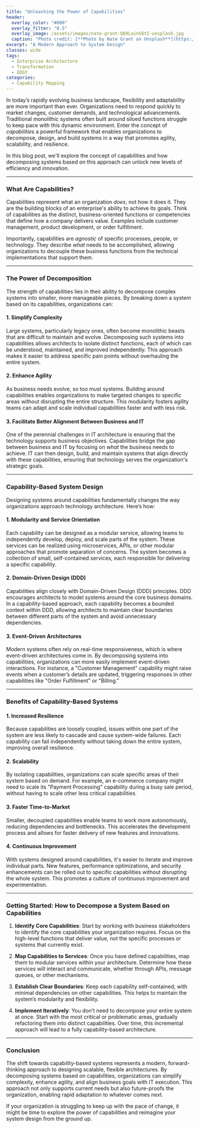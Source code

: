 ```yaml
---
title: "Unleashing the Power of Capabilities"
header:
  overlay_color: "#000"
  overlay_filter: "0.5"
  overlay_image: /assets/images/nate-grant-QQ9LainS6tI-unsplash.jpg
  caption: "Photo credit: [**Photo by Nate Grant on Unsplash**](https://unsplash.com)"
excerpt: "A Modern Approach to System Design"
classes: wide
tags:
  - Enterprise Architecture
  - Transformation
  - EDGY
categories:
  - Capability Mapping
---
```


In today’s rapidly evolving business landscape, flexibility and adaptability are more important than ever. Organizations need to respond quickly to market changes, customer demands, and technological advancements. Traditional monolithic systems often built around siloed functions struggle to keep pace with this dynamic environment. Enter the concept of *capabilities* a powerful framework that enables organizations to decompose, design, and build systems in a way that promotes agility, scalability, and resilience.

In this blog post, we'll explore the concept of capabilities and how decomposing systems based on this approach can unlock new levels of efficiency and innovation.

---

### What Are Capabilities?

Capabilities represent what an organization *does*, not how it does it. They are the building blocks of an enterprise's ability to achieve its goals. Think of capabilities as the distinct, business-oriented functions or competencies that define how a company delivers value. Examples include customer management, product development, or order fulfillment.

Importantly, capabilities are *agnostic* of specific processes, people, or technology. They describe *what* needs to be accomplished, allowing organizations to decouple these business functions from the technical implementations that support them.

---

### The Power of Decomposition

The strength of capabilities lies in their ability to decompose complex systems into smaller, more manageable pieces. By breaking down a system based on its capabilities, organizations can:

#### 1. **Simplify Complexity**
   Large systems, particularly legacy ones, often become monolithic beasts that are difficult to maintain and evolve. Decomposing such systems into capabilities allows architects to isolate distinct functions, each of which can be understood, maintained, and improved independently. This approach makes it easier to address specific pain points without overhauling the entire system.

#### 2. **Enhance Agility**
   As business needs evolve, so too must systems. Building around capabilities enables organizations to make targeted changes to specific areas without disrupting the entire structure. This modularity fosters agility teams can adapt and scale individual capabilities faster and with less risk.

#### 3. **Facilitate Better Alignment Between Business and IT**
   One of the perennial challenges in IT architecture is ensuring that the technology supports business objectives. Capabilities bridge the gap between business and IT by focusing on *what* the business needs to achieve. IT can then design, build, and maintain systems that align directly with these capabilities, ensuring that technology serves the organization's strategic goals.

---

### Capability-Based System Design

Designing systems around capabilities fundamentally changes the way organizations approach technology architecture. Here’s how:

#### 1. **Modularity and Service Orientation**
   Each capability can be designed as a modular service, allowing teams to independently develop, deploy, and scale parts of the system. These services can be realized using microservices, APIs, or other modular approaches that promote separation of concerns. The system becomes a collection of small, self-contained services, each responsible for delivering a specific capability.

#### 2. **Domain-Driven Design (DDD)**
   Capabilities align closely with Domain-Driven Design (DDD) principles. DDD encourages architects to model systems around the core business domains. In a capability-based approach, each capability becomes a bounded context within DDD, allowing architects to maintain clear boundaries between different parts of the system and avoid unnecessary dependencies.

#### 3. **Event-Driven Architectures**
   Modern systems often rely on real-time responsiveness, which is where event-driven architectures come in. By decomposing systems into capabilities, organizations can more easily implement event-driven interactions. For instance, a "Customer Management" capability might raise events when a customer’s details are updated, triggering responses in other capabilities like "Order Fulfillment" or "Billing."

---

### Benefits of Capability-Based Systems

#### 1. **Increased Resilience**
   Because capabilities are loosely coupled, issues within one part of the system are less likely to cascade and cause system-wide failures. Each capability can fail independently without taking down the entire system, improving overall resilience.

#### 2. **Scalability**
   By isolating capabilities, organizations can scale specific areas of their system based on demand. For example, an e-commerce company might need to scale its "Payment Processing" capability during a busy sale period, without having to scale other less critical capabilities.

#### 3. **Faster Time-to-Market**
   Smaller, decoupled capabilities enable teams to work more autonomously, reducing dependencies and bottlenecks. This accelerates the development process and allows for faster delivery of new features and innovations.

#### 4. **Continuous Improvement**
   With systems designed around capabilities, it's easier to iterate and improve individual parts. New features, performance optimizations, and security enhancements can be rolled out to specific capabilities without disrupting the whole system. This promotes a culture of continuous improvement and experimentation.

---

### Getting Started: How to Decompose a System Based on Capabilities

1. **Identify Core Capabilities**: Start by working with business stakeholders to identify the core capabilities your organization requires. Focus on the high-level functions that deliver value, not the specific processes or systems that currently exist.

2. **Map Capabilities to Services**: Once you have defined capabilities, map them to modular services within your architecture. Determine how these services will interact and communicate, whether through APIs, message queues, or other mechanisms.

3. **Establish Clear Boundaries**: Keep each capability self-contained, with minimal dependencies on other capabilities. This helps to maintain the system’s modularity and flexibility.

4. **Implement Iteratively**: You don’t need to decompose your entire system at once. Start with the most critical or problematic areas, gradually refactoring them into distinct capabilities. Over time, this incremental approach will lead to a fully capability-based architecture.

---

### Conclusion

The shift towards capability-based systems represents a modern, forward-thinking approach to designing scalable, flexible architectures. By decomposing systems based on capabilities, organizations can simplify complexity, enhance agility, and align business goals with IT execution. This approach not only supports current needs but also future-proofs the organization, enabling rapid adaptation to whatever comes next.

If your organization is struggling to keep up with the pace of change, it might be time to explore the power of capabilities and reimagine your system design from the ground up.
